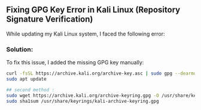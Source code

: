 ## Fixing GPG Key Error in Kali Linux (Repository Signature Verification)

While updating my Kali Linux system, I faced the following error:


### Solution:

To fix this issue, I added the missing GPG key manually:

```bash
curl -fsSL https://archive.kali.org/archive-key.asc | sudo gpg --dearmor -o /etc/apt/trusted.gpg.d/kali-archive-keyring.gpg
sudo apt update

## second method :
sudo wget https://archive.kali.org/archive-keyring.gpg -O /usr/share/keyrings/kali-archive-keyring.gpg
sudo sha1sum /usr/share/keyrings/kali-archive-keyring.gpg
